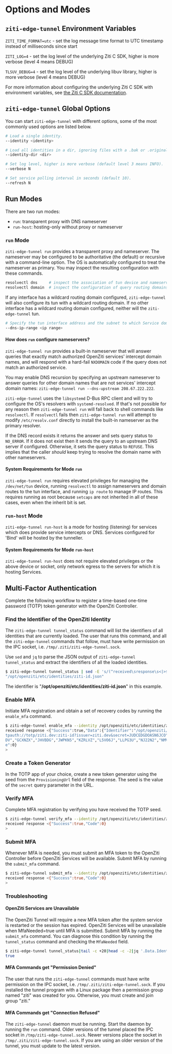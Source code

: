 
# Options and Modes

## `ziti-edge-tunnel` Environment Variables

`ZITI_TIME_FORMAT=utc` - set the log message time format to UTC timestamp instead of milliseconds since start

`ZITI_LOG=4` - set the log level of the underlying Ziti C SDK, higher is more verbose (level 4 means DEBUG)

`TLSUV_DEBUG=4` - set the log level of the underlying libuv library, higher is more verbose (level 4 means DEBUG)

<!-- Ken will update this when a better C SDK reference becomes available; this is a full URL because Docusaurus resolves relative and absolute URL and file paths at build time, and the Vercel build will always fail because it can't resolve the linked docs sites, e.g. CLANG doxygen site -->
For more information about configuring the underlying Ziti C SDK with environment variables, see [the Ziti C SDK documentation](https://docs.openziti.io/docs/reference/developer/sdk/clang/).

## `ziti-edge-tunnel` Global Options

You can start `ziti-edge-tunnel` with different options, some of the most commonly used options are listed below.

```bash
# Load a single identity.
--identity <identity>
```

```bash
# Load all identities in a dir, ignoring files with a .bak or .original filename suffix.
--identity-dir <dir>
```

```bash
# Set log level, higher is more verbose (default level 3 means INFO).
--verbose N
```

```bash
# Set service polling interval in seconds (default 10).
--refresh N
```

## Run Modes

There are two run modes:

* `run`: transparent proxy with DNS nameserver
* `run-host`: hosting-only without proxy or nameserver

### `run` Mode

`ziti-edge-tunnel run` provides a transparent proxy and nameserver. The nameserver may be configured to be authoritative (the default) or recursive with a command-line option. The OS is automatically configured to treat the nameserver as primary. You may inspect the resulting configuration with these commands.

```bash
resolvectl dns     # inspect the association of tun device and nameserver
resolvectl domain  # inspect the configuration of query routing domains
```

If any interface has a wildcard routing domain configured, `ziti-edge-tunnel` will also configure its tun with a wildcard routing domain. If no other interface has a wildcard routing domain configured, neither will the `ziti-edge-tunnel` tun.

```bash
# Specify the tun interface address and the subnet to which Service domain names are resolved (default 100.64.0.1/10). The nameserver address is always the tun interface address +1, default is 100.64.0.2.
--dns-ip-range <ip range>
```

#### How does `run` configure nameservers?

`ziti-edge-tunnel run` provides a built-in nameserver that will answer queries that exactly match authorized OpenZiti services' intercept domain names, and will respond with a hard-fail `NXDOMAIN` code if the query does not match an authorized service.

You may enable DNS recursion by specifying an upstream nameserver to answer queries for other domain names that are not services' intercept domain names: `ziti-edge-tunnel run --dns-upstream 208.67.222.222`.

`ziti-edge-tunnel` uses the `libsystemd` D-Bus RPC client and will try to configure the OS's resolvers with `systemd-resolved`. If that's not possible for any reason then `ziti-edge-tunnel run` will fall back to shell commands like `resolvectl`. If `resolvectl` fails then `ziti-edge-tunnel run` will attempt to modify `/etc/resolv.conf` directly to install the built-in nameserver as the primary resolver.

If the DNS record exists it returns the answer and sets query status to `NO_ERROR`. If it does not exist then it sends the query to an upstream DNS server if configured. Otherwise, it sets the query status to `REFUSE`. This implies that the caller *should* keep trying to resolve the domain name with other nameservers.

#### System Requirements for Mode `run`

`ziti-edge-tunnel run` requires elevated privileges for managing the `/dev/net/tun` device, running `resolvectl` to assign nameservers and domain routes to the tun interface, and running `ip route` to manage IP routes. This requires running as root because `setcaps` are not inherited in all of these cases, even when the inherit bit is set.

### `run-host` Mode

`ziti-edge-tunnel run-host` is a mode for hosting (listening) for services which does provide service intercepts or DNS. Services configured for 'Bind' will be hosted by the tunneller.

#### System Requirements for Mode `run-host`

`ziti-edge-tunnel run-host` does not require elevated privileges or the above device or socket, only network egress to the servers for which it is hosting Services.

## Multi-Factor Authentication

Complete the following workflow to register a time-based one-time password (TOTP) token generator with the OpenZiti Controller.

### Find the Identifier of the OpenZiti Identity

The `ziti-edge-tunnel tunnel_status` command will list the identifiers of all identities that are currently loaded. The user that runs this command, and all the `ziti-edge-tunnel` commands that follow, must have write permission on the IPC socket, i.e. `/tmp/.ziti/ziti-edge-tunnel.sock`.

Use `sed` and `jq` to parse the JSON output of `ziti-edge-tunnel tunnel_status` and extract the identifiers of all the loaded identities.

```bash
$ ziti-edge-tunnel tunnel_status | sed -E 's/(^received\sresponse\s<|>$)//g' | jq '.Data.Identities[].Identifier'
"/opt/openziti/etc/identities/ziti-id.json"
```

The identifier is "**/opt/openziti/etc/identities/ziti-id.json**" in this example.

### Enable MFA

Initiate MFA registration and obtain a set of recovery codes by running the `enable_mfa` command.

```bash
$ ziti-edge-tunnel enable_mfa --identity /opt/openziti/etc/identities/ziti-id.json     
received response <{"Success":true,"Data":{"Identifier":"/opt/openziti/etc/identities/ziti-id.json","IsVerified":false,"ProvisioningUrl":"o
tpauth://totp/ziti.dev:ziti-id?issuer=ziti.dev&secret=JUDCEDGDOASN6JCO","RecoveryCodes":["2CRGME","3NZXX5","BRBFYQ","C7CG6H","DHF4WI","DPC5
DV","GCXNZX","JHVBDG","JWPKN5","KZRLVZ","L5VO6J","LLPG3U","NJ22N2","NMVG46","RAG2QV","TA6J3R","XVGRRF","Z2TGWZ","ZDW6Y7","ZEOEPL"]},"Cod
e":0}                                                               
>                                                                   
```

### Create a Token Generator

In the TOTP app of your choice, create a new token generator using the seed from the `ProvisioningUrl` field of the response. The seed is the value of the `secret` query parameter in the URL.

### Verify MFA

Complete MFA registration by verifying you have received the TOTP seed.

```bash
$ ziti-edge-tunnel verify_mfa --identity /opt/openziti/etc/identities/ziti-id.json --authcode 193754
received response <{"Success":true,"Code":0}
>
```

### Submit MFA

Whenever MFA is needed, you must submit an MFA token to the OpenZiti Controller before OpenZiti Services will be available. Submit MFA by running the `submit_mfa` command.

```bash
$ ziti-edge-tunnel submit_mfa --identity /opt/openziti/etc/identities/ziti-id.json --authcode 910082
received response <{"Success":true,"Code":0}
>
```

### Troubleshooting

#### OpenZiti Services are Unavailable

The OpenZiti Tunnel will require a new MFA token after the system service is restarted or the session has expired. OpenZiti Services will be unavailable when MfaNeeded=true until MFA is submitted. Submit MFA by running the `submit_mfa` command. You can diagnose this condition by running the `tunnel_status` command and checking the `MfaNeeded` field.

```bash
$ ziti-edge-tunnel tunnel_status|tail -c +20|head -c -2|jq '.Data.Identities[]|select(.Identifier == "/opt/openziti/etc/identities/ziti-id.json")|.MfaNeeded'
true
```

#### MFA Commands get "Permission Denied"

The user that runs the `ziti-edge-tunnel` commands must have write permission on the IPC socket, i.e. `/tmp/.ziti/ziti-edge-tunnel.sock`. If you installed the tunnel program with a Linux package then a permission group named "ziti" was created for you. Otherwise, you must create and join group "ziti."

#### MFA Commands get "Connection Refused"

The `ziti-edge-tunnel` daemon must be running. Start the daemon by running the `run` command. Older versions of the tunnel placed the IPC socket in `/tmp/ziti-edge-tunnel.sock`. Newer versions place the socket in `/tmp/.ziti/ziti-edge-tunnel.sock`. If you are using an older version of the tunnel, you must update to the latest version.
